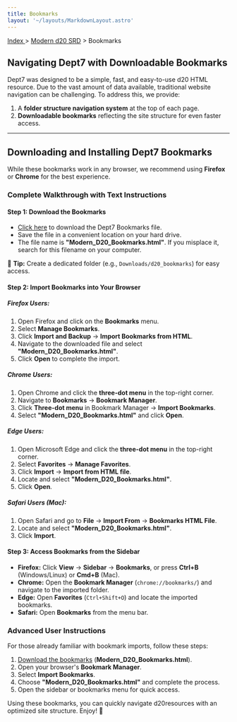 ```yaml
---
title: Bookmarks
layout: '~/layouts/MarkdownLayout.astro'
---
```


[ Index ](//) > [ Modern d20 SRD](/modern.d20) > Bookmarks

## Navigating Dept7 with Downloadable Bookmarks

Dept7 was designed to be a simple, fast, and easy-to-use d20 HTML resource. Due to the vast amount of data available, traditional website navigation can be challenging. To address this, we provide:

1. A **folder structure navigation system** at the top of each page.
2. **Downloadable bookmarks** reflecting the site structure for even faster access.

---

## Downloading and Installing Dept7 Bookmarks

While these bookmarks work in any browser, we recommend using **Firefox** or **Chrome** for the best experience.

### Complete Walkthrough with Text Instructions

#### **Step 1: Download the Bookmarks**
- <a href="bookmarks/Modern_D20_Bookmarks.html" download>Click here</a> to download the Dept7 Bookmarks file.
- Save the file in a convenient location on your hard drive.
- The file name is **"Modern_D20_Bookmarks.html"**. If you misplace it, search for this filename on your computer.

📌 **Tip:** Create a dedicated folder (e.g., `Downloads/d20_bookmarks`) for easy access.

#### **Step 2: Import Bookmarks into Your Browser**

##### **Firefox Users:**
1. Open Firefox and click on the **Bookmarks** menu.
2. Select **Manage Bookmarks**.
3. Click **Import and Backup** → **Import Bookmarks from HTML**.
4. Navigate to the downloaded file and select **"Modern_D20_Bookmarks.html"**.
5. Click **Open** to complete the import.

##### **Chrome Users:**
1. Open Chrome and click the **three-dot menu** in the top-right corner.
2. Navigate to **Bookmarks** → **Bookmark Manager**.
3. Click **Three-dot menu** in Bookmark Manager → **Import Bookmarks**.
4. Select **"Modern_D20_Bookmarks.html"** and click **Open**.

##### **Edge Users:**
1. Open Microsoft Edge and click the **three-dot menu** in the top-right corner.
2. Select **Favorites** → **Manage Favorites**.
3. Click **Import** → **Import from HTML file**.
4. Locate and select **"Modern_D20_Bookmarks.html"**.
5. Click **Open**.

##### **Safari Users (Mac):**
1. Open Safari and go to **File** → **Import From** → **Bookmarks HTML File**.
2. Locate and select **"Modern_D20_Bookmarks.html"**.
3. Click **Import**.

#### **Step 3: Access Bookmarks from the Sidebar**

- **Firefox:** Click **View** → **Sidebar** → **Bookmarks**, or press **Ctrl+B** (Windows/Linux) or **Cmd+B** (Mac).
- **Chrome:** Open the **Bookmark Manager** (`chrome://bookmarks/`) and navigate to the imported folder.
- **Edge:** Open **Favorites** (`Ctrl+Shift+O`) and locate the imported bookmarks.
- **Safari:** Open **Bookmarks** from the menu bar.

### Advanced User Instructions

For those already familiar with bookmark imports, follow these steps:

1. <a href="bookmarks/Modern_D20_Bookmarks.html" download>Download the bookmarks</a> (**Modern_D20_Bookmarks.html**).
2. Open your browser's **Bookmark Manager**.
3. Select **Import Bookmarks**.
4. Choose **"Modern_D20_Bookmarks.html"** and complete the process.
5. Open the sidebar or bookmarks menu for quick access.

Using these bookmarks, you can quickly navigate d20resources with an optimized site structure. Enjoy! 🚀

